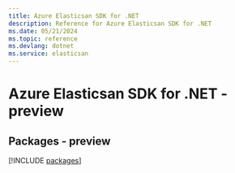 ```yaml
---
title: Azure Elasticsan SDK for .NET
description: Reference for Azure Elasticsan SDK for .NET
ms.date: 05/21/2024
ms.topic: reference
ms.devlang: dotnet
ms.service: elasticsan
---
```

# Azure Elasticsan SDK for .NET - preview
## Packages - preview
[!INCLUDE [packages](elasticsan-index.md)]